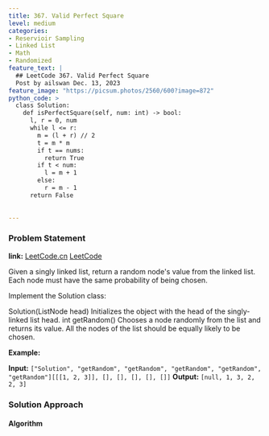 ```yaml
---
title: 367. Valid Perfect Square
level: medium
categories:
- Reservioir Sampling
- Linked List
- Math
- Randomized
feature_text: |
  ## LeetCode 367. Valid Perfect Square
  Post by ailswan Dec. 13, 2023
feature_image: "https://picsum.photos/2560/600?image=872"
python_code: >
  class Solution:
    def isPerfectSquare(self, num: int) -> bool:
      l, r = 0, num
      while l <= r:
        m = (l + r) // 2
        t = m * m
        if t == nums:
          return True
        if t < num:
          l = m + 1
        else: 
          r = m - 1
      return False
      
         
---
```


### Problem Statement
**link:**
[LeetCode.cn](https://leetcode.cn/problems/linked-list-random-node/)
[LeetCode](https://leetcode.com/problems/linked-list-random-node/)

Given a singly linked list, return a random node's value from the linked list. Each node must have the same probability of being chosen.

Implement the Solution class:

Solution(ListNode head) Initializes the object with the head of the singly-linked list head.
int getRandom() Chooses a node randomly from the list and returns its value. All the nodes of the list should be equally likely to be chosen.
 
**Example:**

**Input:** `["Solution", "getRandom", "getRandom", "getRandom", "getRandom", "getRandom"][[[1, 2, 3]], [], [], [], [], []]`
**Output:** `[null, 1, 3, 2, 2, 3]`
 
 
### Solution Approach
 

#### Algorithm
 